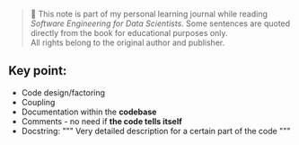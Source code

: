 
> 📘 This note is part of my personal learning journal while reading *Software Engineering for Data Scientists*.
> Some sentences are quoted directly from the book for educational purposes only.  
> All rights belong to the original author and publisher.


## Key point:


- Code design/factoring
- Coupling
- Documentation within the **codebase**
- Comments - no need if **the code tells itself**
- Docstring: """ Very detailed description for a certain part of the code """
